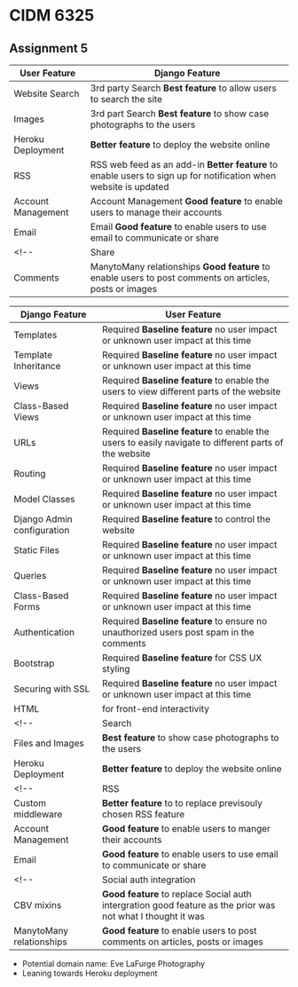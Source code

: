 # CIDM 6325 
## Assignment 5

| User Feature | Django Feature |
| ----------- | ----------- |
| Website Search | 3rd party Search **Best feature** to allow users to search the site |
| Images | 3rd part Search **Best feature** to show case photographs to the users |
| Heroku Deployment | **Better feature** to deploy the website online |
| RSS | RSS web feed as an add-in **Better feature** to enable users to sign up for notification when website is updated |
| Account Management | Account Management **Good feature** to enable users to manage their accounts |
| Email | Email **Good feature** to enable users to use email to communicate or share |
<!-- | Share | Social auth integration **Good feature** to enable users to share on their social media profiles | --> 
| Comments | ManytoMany relationships **Good feature** to enable users to post comments on articles, posts or images |


| Django Feature | User Feature |
| ----------- | ----------- |
| Templates | Required **Baseline feature** no user impact or unknown user impact at this time |
| Template Inheritance | Required **Baseline feature** no user impact or unknown user impact at this time |
| Views | Required **Baseline feature** to enable the users to view different parts of the website |
| Class-Based Views | Required **Baseline feature** no user impact or unknown user impact at this time |
| URLs | Required **Baseline feature** to enable the users to easily navigate to different parts of the website |
| Routing | Required **Baseline feature** no user impact or unknown user impact at this time |
| Model Classes | Required **Baseline feature** no user impact or unknown user impact at this time |
| Django Admin configuration | Required **Baseline feature** to control the website |
| Static Files | Required **Baseline feature** no user impact or unknown user impact at this time |
| Queries | Required **Baseline feature** no user impact or unknown user impact at this time |
| Class-Based Forms | Required **Baseline feature** no user impact or unknown user impact at this time |
| Authentication | Required **Baseline feature** to ensure no unauthorized users post spam in the comments |
| Bootstrap | Required **Baseline feature** for CSS UX styling |
| Securing with SSL | Required **Baseline feature** no user impact or unknown user impact at this time |
| HTML | for front-end interactivity |
<!-- | Search | **Best feature** to allow users to search the website | -->
| Files and Images | **Best feature** to show case photographs to the users | -- used Pillow package
| Heroku Deployment | **Better feature** to deploy the website online |
<!-- | RSS | an add-in **Better feature** to enable users to sign up for notification when website is updated | --> 
| Custom middleware | **Better feature** to to replace previsouly chosen RSS feature |
| Account Management | **Good feature** to enable users to manger their accounts |
| Email | **Good feature** to enable users to use email to communicate or share |
<!-- | Social auth integration | **Good feature** to enable users to share on their social media profiles | -->
| CBV mixins | **Good feature** to replace Social auth intergration good feature as the prior was not what I thought it was |
| ManytoMany relationships | **Good feature** to enable users to post comments on articles, posts or images |

- Potential domain name: Eve LaFurge Photography 
- Leaning towards Heroku deployment 